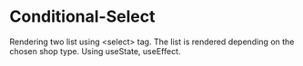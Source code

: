 # Conditional-Select
Rendering two list using &lt;select> tag. The list is rendered depending on the chosen shop type. Using useState, useEffect.
